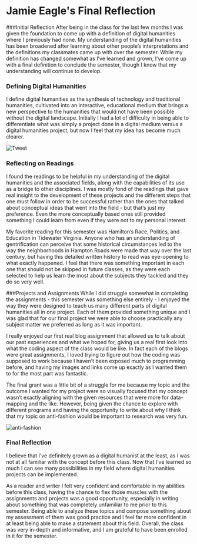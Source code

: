 # Jamie Eagle's Final Reflection 

###Initial Reflection
After being in the class for the last few months I was given the foundation to come up with a definition of digital humanities where 
I previously had none. My understanding of the digital humanities has been broadened after learning about other people’s interpretations 
and the definitions my classmates came up with over the semester. While my definition has changed somewhat as I’ve learned and grown, 
I’ve come up with a final definition to conclude the semester, though I know that my understanding will continue to develop.   

### Defining Digital Humanities
I define digital humanities as the synthesis of technology and traditional humanities, cultivated into an interactive, educational 
medium that brings a new perspective to the humanities that would not have been possible without the digital landscape. 
Initially I had a lot of difficulty in being able to differentiate what was simply a project done in a digital medium versus a 
digital humanities project, but now I feel that my idea has become much clearer.   

![Tweet](https://user-images.githubusercontent.com/90112178/145752716-0849f42c-2f18-41ba-ac95-5abd4b6dda8e.JPG)

### Reflecting on Readings
I found the readings to be helpful in my understanding of the digital humanities and the associated fields, 
along with the capabilities of its use as a bridge to other disciplines. I was mostly fond of the readings that gave real 
insight to the development of these projects and the different steps that one must follow in order to be successful rather 
than the ones that talked about conceptual ideas that went into the field - but that’s just my preference. Even the more conceptually 
based ones still provided something I could learn from even if they were not to my personal interest.   
 
My favorite reading for this semester was Hamilton’s Race, Politics, and Education in Tidewater Virginia. Anyone who has an 
understanding of gentrification can perceive that some historical circumstances led to the way the neighborhoods in Hampton Roads 
were made that way over the last century, but having this detailed written history to read was eye-opening to what exactly happened. 
I feel that there was something important in each one that should not be skipped in future classes, as they were each selected to 
help us learn the most about the subjects they tackled and they do so very well.   

###Projects and Assignments
While I did struggle somewhat in completing the assignments - this semester was something else entirely - I enjoyed the way they were 
designed to teach us many different parts of digital humanities all in one project. Each of them provided something unique and I was 
glad that for our final project we were able to choose practically any subject matter we preferred as long as it was important.   
 
I really enjoyed our first real blog assignment that allowed us to talk about our past experiences and what we hoped for, 
giving us a real first look into what the coding aspect of the class would be like. In fact each of the blogs were great assignments, 
I loved trying to figure out how the coding was supposed to work because I haven’t been exposed much to programming before, and having 
my images and links come up exactly as I wanted them to for the most part was fantastic.   
 
The final grant was a little bit of a struggle for me because my topic and the outcome I wanted for my project were so visually 
focused that my concept wasn’t exactly aligning with the given resources that were more for data-mapping and the like. However, 
being given the chance to explore with different programs and having the opportunity to write about why I think that my topic on 
anti-fashion would be important to research was very fun.   

![anti-fashion](https://user-images.githubusercontent.com/90112178/145752895-40f51e59-8b3f-43d5-a0a7-8eab741e388d.JPG)

### Final Reflection
I believe that I’ve definitely grown as a digital humanist at the least, as I was not at all familiar with the concept before this 
class. Now that I’ve learned so much I can see many possibilities in my field where digital humanities projects can be implemented.   
 
As a reader and writer I felt very confident and comfortable in my abilities before this class, having the chance to flex those 
muscles with the assignments and projects was a good opportunity, especially in writing about something that was completely unfamiliar 
to me prior to this semester. Being able to analyze these topics and compose something about my assessment of them was good practice 
and I feel far more confident in at least being able to make a statement about this field. Overall, the class was very in-depth and 
informative, and I am grateful to have been enrolled in it for the semester.   
 
